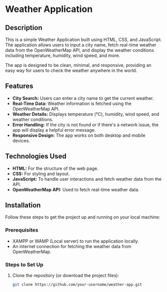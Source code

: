 # Weather Application

## Description
This is a simple Weather Application built using HTML, CSS, and JavaScript. The application allows users to input a city name, fetch real-time weather data from the OpenWeatherMap API, and display the weather conditions including temperature, humidity, wind speed, and more.

The app is designed to be clean, minimal, and responsive, providing an easy way for users to check the weather anywhere in the world.

## Features
- **City Search:** Users can enter a city name to get the current weather.
- **Real-Time Data:** Weather information is fetched using the OpenWeatherMap API.
- **Weather Details:** Displays temperature (°C), humidity, wind speed, and weather conditions.
- **Error Handling:** If the city is not found or if there's a network issue, the app will display a helpful error message.
- **Responsive Design:** The app works on both desktop and mobile devices.

## Technologies Used
- **HTML:** For the structure of the web page.
- **CSS:** For styling and layout.
- **JavaScript:** To handle user interactions and fetch weather data from the API.
- **OpenWeatherMap API:** Used to fetch real-time weather data.

## Installation

Follow these steps to get the project up and running on your local machine:

### Prerequisites
- XAMPP or WAMP (Local server) to run the application locally.
- An internet connection for fetching the weather data from OpenWeatherMap.

### Steps to Set Up
1. Clone the repository (or download the project files):
   ```bash
   git clone https://github.com/your-username/weather-app.git
